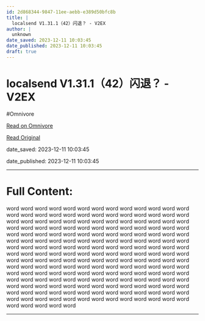 ```yaml
---
id: 2d868344-9847-11ee-aebb-e389d50bfc8b
title: |
  localsend V1.31.1（42）闪退？ - V2EX
author: |
  unknown
date_saved: 2023-12-11 10:03:45
date_published: 2023-12-11 10:03:45
draft: true
---
```


# localsend V1.31.1（42）闪退？ - V2EX
#Omnivore

[Read on Omnivore](https://omnivore.app/me/localsend-v-1-31-1-42-v-2-ex-18c59d53f79)

[Read Original](https://www.v2ex.com/t/999534)

date_saved: 2023-12-11 10:03:45

date_published: 2023-12-11 10:03:45

--- 

# Full Content: 

word word word word word word word word word word word word word word word word word word word word word word word word word word word word word word word word word word word word word word word word word word word word word word word word word word word word word word word word word word word word word word word word word word word word word word word word word word word word word word word word word word word word word word word word word word word word word word word word word word word word word word word word word word word word word word word word word word word word word word word word word word word word word word word word word word word word word word word word word word word word word word word word word word word word word word word word word word word word word word word word word word word word word word word word word word word word word word word word word word word word word word word word word word word word word word word word word word word word word word word word

---

